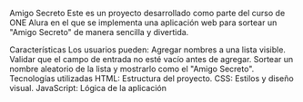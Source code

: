 Amigo Secreto
Este es un proyecto desarrollado como parte del curso de ONE Alura en el que se implementa una aplicación web para sortear un "Amigo Secreto" de manera sencilla y divertida.

Características
Los usuarios pueden:
Agregar nombres a una lista visible.
Validar que el campo de entrada no esté vacío antes de agregar.
Sortear un nombre aleatorio de la lista y mostrarlo como el "Amigo Secreto".
Tecnologías utilizadas
HTML: Estructura del proyecto.
CSS: Estilos y diseño visual.
JavaScript: Lógica de la aplicación
